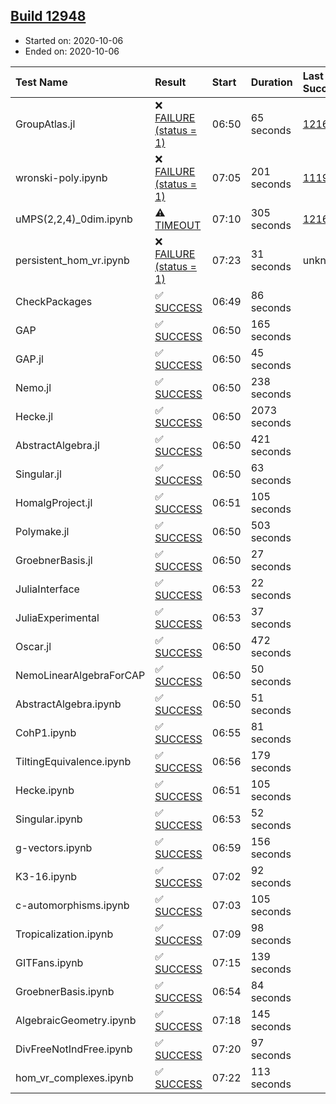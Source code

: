 ## [Build 12948](https://oscarci.mathematik.uni-kl.de/job/oscar/12948/)

* Started on: 2020-10-06
* Ended on: 2020-10-06

| Test Name    | Result | Start | Duration | Last Success | First Failure |
|:-------------|:-------|:------|:---------|:-------------|:--------------|
| GroupAtlas.jl | ❌ [FAILURE (status = 1)](https://oscarci.mathematik.uni-kl.de/job/oscar/12948/artifact/logs/build-12948/GroupAtlas.jl.log) | 06:50 | 65 seconds | [12167](https://oscarci.mathematik.uni-kl.de/job/oscar/12167/) | [12168](https://oscarci.mathematik.uni-kl.de/job/oscar/12168/) |
| wronski-poly.ipynb | ❌ [FAILURE (status = 1)](https://oscarci.mathematik.uni-kl.de/job/oscar/12948/artifact/logs/build-12948/wronski-poly.ipynb.log) | 07:05 | 201 seconds | [11192](https://oscarci.mathematik.uni-kl.de/job/oscar/11192/) | [11193](https://oscarci.mathematik.uni-kl.de/job/oscar/11193/) |
| uMPS(2,2,4)_0dim.ipynb | ⚠ [TIMEOUT](https://oscarci.mathematik.uni-kl.de/job/oscar/12948/artifact/logs/build-12948/uMPS-2-2-4-_0dim.ipynb.log) | 07:10 | 305 seconds | [12167](https://oscarci.mathematik.uni-kl.de/job/oscar/12167/) | [12168](https://oscarci.mathematik.uni-kl.de/job/oscar/12168/) |
| persistent_hom_vr.ipynb | ❌ [FAILURE (status = 1)](https://oscarci.mathematik.uni-kl.de/job/oscar/12948/artifact/logs/build-12948/persistent_hom_vr.ipynb.log) | 07:23 | 31 seconds | unknown | unknown |
| CheckPackages | ✅ [SUCCESS](https://oscarci.mathematik.uni-kl.de/job/oscar/12948/artifact/logs/build-12948/CheckPackages.log) | 06:49 | 86 seconds |  |  |
| GAP | ✅ [SUCCESS](https://oscarci.mathematik.uni-kl.de/job/oscar/12948/artifact/logs/build-12948/GAP.log) | 06:50 | 165 seconds |  |  |
| GAP.jl | ✅ [SUCCESS](https://oscarci.mathematik.uni-kl.de/job/oscar/12948/artifact/logs/build-12948/GAP.jl.log) | 06:50 | 45 seconds |  |  |
| Nemo.jl | ✅ [SUCCESS](https://oscarci.mathematik.uni-kl.de/job/oscar/12948/artifact/logs/build-12948/Nemo.jl.log) | 06:50 | 238 seconds |  |  |
| Hecke.jl | ✅ [SUCCESS](https://oscarci.mathematik.uni-kl.de/job/oscar/12948/artifact/logs/build-12948/Hecke.jl.log) | 06:50 | 2073 seconds |  |  |
| AbstractAlgebra.jl | ✅ [SUCCESS](https://oscarci.mathematik.uni-kl.de/job/oscar/12948/artifact/logs/build-12948/AbstractAlgebra.jl.log) | 06:50 | 421 seconds |  |  |
| Singular.jl | ✅ [SUCCESS](https://oscarci.mathematik.uni-kl.de/job/oscar/12948/artifact/logs/build-12948/Singular.jl.log) | 06:50 | 63 seconds |  |  |
| HomalgProject.jl | ✅ [SUCCESS](https://oscarci.mathematik.uni-kl.de/job/oscar/12948/artifact/logs/build-12948/HomalgProject.jl.log) | 06:51 | 105 seconds |  |  |
| Polymake.jl | ✅ [SUCCESS](https://oscarci.mathematik.uni-kl.de/job/oscar/12948/artifact/logs/build-12948/Polymake.jl.log) | 06:50 | 503 seconds |  |  |
| GroebnerBasis.jl | ✅ [SUCCESS](https://oscarci.mathematik.uni-kl.de/job/oscar/12948/artifact/logs/build-12948/GroebnerBasis.jl.log) | 06:50 | 27 seconds |  |  |
| JuliaInterface | ✅ [SUCCESS](https://oscarci.mathematik.uni-kl.de/job/oscar/12948/artifact/logs/build-12948/JuliaInterface.log) | 06:53 | 22 seconds |  |  |
| JuliaExperimental | ✅ [SUCCESS](https://oscarci.mathematik.uni-kl.de/job/oscar/12948/artifact/logs/build-12948/JuliaExperimental.log) | 06:53 | 37 seconds |  |  |
| Oscar.jl | ✅ [SUCCESS](https://oscarci.mathematik.uni-kl.de/job/oscar/12948/artifact/logs/build-12948/Oscar.jl.log) | 06:50 | 472 seconds |  |  |
| NemoLinearAlgebraForCAP | ✅ [SUCCESS](https://oscarci.mathematik.uni-kl.de/job/oscar/12948/artifact/logs/build-12948/NemoLinearAlgebraForCAP.log) | 06:50 | 50 seconds |  |  |
| AbstractAlgebra.ipynb | ✅ [SUCCESS](https://oscarci.mathematik.uni-kl.de/job/oscar/12948/artifact/logs/build-12948/AbstractAlgebra.ipynb.log) | 06:50 | 51 seconds |  |  |
| CohP1.ipynb | ✅ [SUCCESS](https://oscarci.mathematik.uni-kl.de/job/oscar/12948/artifact/logs/build-12948/CohP1.ipynb.log) | 06:55 | 81 seconds |  |  |
| TiltingEquivalence.ipynb | ✅ [SUCCESS](https://oscarci.mathematik.uni-kl.de/job/oscar/12948/artifact/logs/build-12948/TiltingEquivalence.ipynb.log) | 06:56 | 179 seconds |  |  |
| Hecke.ipynb | ✅ [SUCCESS](https://oscarci.mathematik.uni-kl.de/job/oscar/12948/artifact/logs/build-12948/Hecke.ipynb.log) | 06:51 | 105 seconds |  |  |
| Singular.ipynb | ✅ [SUCCESS](https://oscarci.mathematik.uni-kl.de/job/oscar/12948/artifact/logs/build-12948/Singular.ipynb.log) | 06:53 | 52 seconds |  |  |
| g-vectors.ipynb | ✅ [SUCCESS](https://oscarci.mathematik.uni-kl.de/job/oscar/12948/artifact/logs/build-12948/g-vectors.ipynb.log) | 06:59 | 156 seconds |  |  |
| K3-16.ipynb | ✅ [SUCCESS](https://oscarci.mathematik.uni-kl.de/job/oscar/12948/artifact/logs/build-12948/K3-16.ipynb.log) | 07:02 | 92 seconds |  |  |
| c-automorphisms.ipynb | ✅ [SUCCESS](https://oscarci.mathematik.uni-kl.de/job/oscar/12948/artifact/logs/build-12948/c-automorphisms.ipynb.log) | 07:03 | 105 seconds |  |  |
| Tropicalization.ipynb | ✅ [SUCCESS](https://oscarci.mathematik.uni-kl.de/job/oscar/12948/artifact/logs/build-12948/Tropicalization.ipynb.log) | 07:09 | 98 seconds |  |  |
| GITFans.ipynb | ✅ [SUCCESS](https://oscarci.mathematik.uni-kl.de/job/oscar/12948/artifact/logs/build-12948/GITFans.ipynb.log) | 07:15 | 139 seconds |  |  |
| GroebnerBasis.ipynb | ✅ [SUCCESS](https://oscarci.mathematik.uni-kl.de/job/oscar/12948/artifact/logs/build-12948/GroebnerBasis.ipynb.log) | 06:54 | 84 seconds |  |  |
| AlgebraicGeometry.ipynb | ✅ [SUCCESS](https://oscarci.mathematik.uni-kl.de/job/oscar/12948/artifact/logs/build-12948/AlgebraicGeometry.ipynb.log) | 07:18 | 145 seconds |  |  |
| DivFreeNotIndFree.ipynb | ✅ [SUCCESS](https://oscarci.mathematik.uni-kl.de/job/oscar/12948/artifact/logs/build-12948/DivFreeNotIndFree.ipynb.log) | 07:20 | 97 seconds |  |  |
| hom_vr_complexes.ipynb | ✅ [SUCCESS](https://oscarci.mathematik.uni-kl.de/job/oscar/12948/artifact/logs/build-12948/hom_vr_complexes.ipynb.log) | 07:22 | 113 seconds |  |  |
